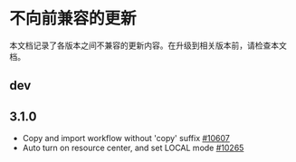 # 不向前兼容的更新

本文档记录了各版本之间不兼容的更新内容。在升级到相关版本前，请检查本文档。

## dev

## 3.1.0

* Copy and import workflow without 'copy' suffix [#10607](https://github.com/apache/dolphinscheduler/pull/10607)
* Auto turn on resource center, and set LOCAL mode [#10265](https://github.com/apache/dolphinscheduler/pull/10265)
